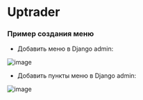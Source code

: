 # Uptrader

###  Пример создания меню

* Добавить меню в Django admin:

![image](https://user-images.githubusercontent.com/84143449/223364599-ba345a4a-3c70-4447-a3d0-15ceac594892.png)

* Добавить пункты меню в Django admin:

![image](https://user-images.githubusercontent.com/84143449/223364860-834dc13c-31b8-427d-a4c9-51f2918e4b2e.png)
